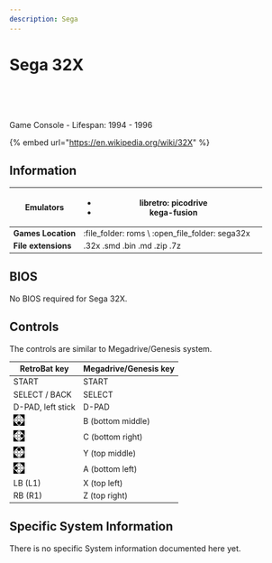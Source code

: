 ```yaml
---
description: Sega
---
```


# Sega 32X

<figure><img src="https://i.imgur.com/MpFRZpl.png" alt=""><figcaption></figcaption></figure>

<figure><img src="https://i.imgur.com/CNRCcAe.png" alt=""><figcaption></figcaption></figure>

Game Console - Lifespan: 1994 - 1996

{% embed url="https://en.wikipedia.org/wiki/32X" %}

## Information

| **Emulators**       | <ul><li>libretro: picodrive</li><li>kega-fusion</li></ul> |   |
| ------------------- | --------------------------------------------------------- | - |
| **Games Location**  | :file\_folder: roms \ :open\_file\_folder: sega32x        |   |
| **File extensions** | .32x .smd .bin .md .zip .7z                               |   |

## BIOS

No BIOS required for Sega 32X.

## Controls

The controls are similar to Megadrive/Genesis system.

| RetroBat key                                                                           | Megadrive/Genesis key |
| -------------------------------------------------------------------------------------- | --------------------- |
| START                                                                                  | START                 |
| SELECT / BACK                                                                          | SELECT                |
| D-PAD, left stick                                                                      | D-PAD                 |
| ![A](<../../../.gitbook/assets/image (1) (2) (1).png>)                                 | B (bottom middle)     |
| ![B](<../../../.gitbook/assets/image (4) (1).png>)                                     | C (bottom right)      |
| <img src="../../../.gitbook/assets/image (3) (1) (2).png" alt="" data-size="original"> | Y (top middle)        |
| <img src="../../../.gitbook/assets/image (2) (1) (1).png" alt="" data-size="line">     | A (bottom left)       |
| LB (L1)                                                                                | X (top left)          |
| RB (R1)                                                                                | Z (top right)         |

## Specific System Information

There is no specific System information documented here yet.
